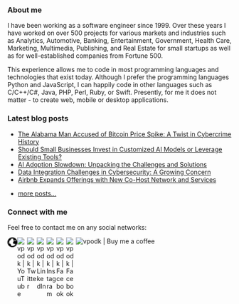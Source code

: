### About me

I have been working as a software engineer since 1999. Over these years I have worked on over 500 projects for various markets and industries such as Analytics, Automotive, Banking, Entertainment, Government, Health Care, Marketing, Multimedia, Publishing, and Real Estate for small startups as well as for well-established companies from Fortune 500.

This experience allows me to code in most programming languages and technologies that exist today. Although I prefer the programming languages Python and JavaScript, I can happily code in other languages such as C/C++/C#, Java, PHP, Perl, Ruby, or Swift. Presently, for me it does not matter - to create web, mobile or desktop applications.

### Latest blog posts

<!-- BLOG-POST-LIST:START -->
- [The Alabama Man Accused of Bitcoin Price Spike: A Twist in Cybercrime History](https://medium.com/majordigest/the-alabama-man-accused-of-bitcoin-price-spike-a-twist-in-cybercrime-history-842adcccd9cc?source=rss-22947912adc0------2)
- [Should Small Businesses Invest in Customized AI Models or Leverage Existing Tools?](https://medium.com/majordigest/should-small-businesses-invest-in-customized-ai-models-or-leverage-existing-tools-abf434b30d51?source=rss-22947912adc0------2)
- [AI Adoption Slowdown: Unpacking the Challenges and Solutions](https://medium.com/majordigest/ai-adoption-slowdown-unpacking-the-challenges-and-solutions-5124987c6e21?source=rss-22947912adc0------2)
- [Data Integration Challenges in Cybersecurity: A Growing Concern](https://medium.com/majordigest/data-integration-challenges-in-cybersecurity-a-growing-concern-dc939b31cd95?source=rss-22947912adc0------2)
- [Airbnb Expands Offerings with New Co-Host Network and Services](https://medium.com/majordigest/airbnb-expands-offerings-with-new-co-host-network-and-services-396d8d4fd421?source=rss-22947912adc0------2)
<!-- BLOG-POST-LIST:END -->
- [more posts...](https://medium.com/@vpodk)

### Connect with me
Feel free to contact me on any social networks:

[<img align="left" alt="vpodk.com" width="22px" src="https://raw.githubusercontent.com/iconic/open-iconic/master/svg/globe.svg" />][website]
[<img align="left" alt="vpodk | YouTube" width="22px" src="https://cdn.jsdelivr.net/npm/simple-icons@v3/icons/youtube.svg" />][youtube]
[<img align="left" alt="vpodk | Twitter" width="22px" src="https://cdn.jsdelivr.net/npm/simple-icons@v3/icons/twitter.svg" />][twitter]
[<img align="left" alt="vpodk | LinkedIn" width="22px" src="https://cdn.jsdelivr.net/npm/simple-icons@v3/icons/linkedin.svg" />][linkedin]
[<img align="left" alt="vpodk | Instagram" width="22px" src="https://cdn.jsdelivr.net/npm/simple-icons@v3/icons/instagram.svg" />][instagram]
[<img align="left" alt="vpodk | Facebook" width="22px" src="https://cdn.jsdelivr.net/npm/simple-icons@v3/icons/facebook.svg" />][facebook]
[<img align="left" alt="vpodk | Facebook" width="22px" src="https://cdn.jsdelivr.net/npm/simple-icons@v3/icons/medium.svg" />][medium]
[<img align="left" alt="vpodk | Buy me a coffee" height="24px" src="https://cdn.buymeacoffee.com/buttons/default-yellow.png" />][buymeacoffee]
<br>

<!-- Meta data -->
[website]: https://vpodk.com
[twitter]: https://twitter.com/vpodk
[youtube]: https://youtube.com/@vpodk
[instagram]: https://instagram.com/vpodk
[linkedin]: https://linkedin.com/in/vpodk
[facebook]: https://facebook.com/vpodk
[medium]: https://medium.com/@vpodk
[buymeacoffee]: https://www.buymeacoffee.com/vpodk
